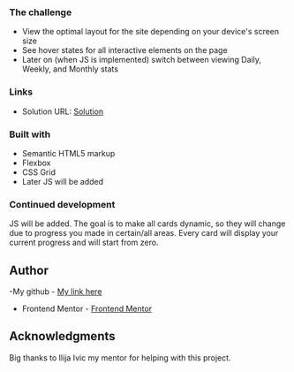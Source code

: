 ### The challenge

- View the optimal layout for the site depending on your device's screen size
- See hover states for all interactive elements on the page
- Later on (when JS is implemented) switch between viewing Daily, Weekly, and Monthly stats

### Links

- Solution URL: [Solution]()

### Built with

- Semantic HTML5 markup
- Flexbox
- CSS Grid
- Later JS will be added

### Continued development

JS will be added.
The goal is to make all cards dynamic, so they will change due to progress you made in certain/all areas.
Every card will display your current progress and will start from zero.

## Author

-My github - [My link here](https://github.com/UrosPetronijevic)

- Frontend Mentor - [Frontend Mentor](https://www.frontendmentor.io/profile/UrosPetronijevic)

## Acknowledgments

Big thanks to Ilija Ivic my mentor for helping with this project.
